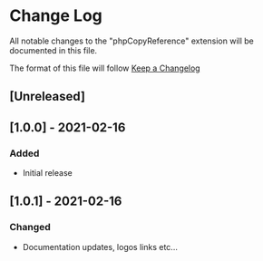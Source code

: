 # Change Log

All notable changes to the "phpCopyReference" extension will be documented in this file.

The format of this file will follow [Keep a Changelog](http://keepachangelog.com/)

## [Unreleased]

## [1.0.0] - 2021-02-16
### Added
- Initial release

## [1.0.1] - 2021-02-16
### Changed
- Documentation updates, logos links etc...